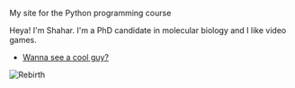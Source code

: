 My site for the Python programming course

Heya! 
I'm Shahar. I'm a PhD candidate in molecular biology and I like video games.

* [Wanna see a cool guy?](/coolguy.md)

![](https://i.redd.it/r9imxd0clz4c1.jpg "Rebirth")
